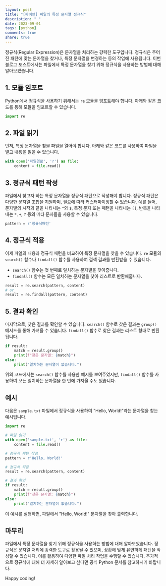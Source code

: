 ```yaml
---
layout: post
title: "[파이썬] 파일의 특정 문자열 정규식"
description: " "
date: 2023-09-01
tags: [python]
comments: true
share: true
---
```


정규식(Regular Expression)은 문자열을 처리하는 강력한 도구입니다. 정규식은 주어진 패턴에 맞는 문자열을 찾거나, 특정 문자열을 변경하는 등의 작업에 사용됩니다. 이번 블로그 포스트에서는 파일에서 특정 문자열을 찾기 위해 정규식을 사용하는 방법에 대해 알아보겠습니다.

## 1. 모듈 임포트

Python에서 정규식을 사용하기 위해서는 `re` 모듈을 임포트해야 합니다. 아래와 같은 코드를 통해 모듈을 임포트할 수 있습니다.

```python
import re
```

## 2. 파일 읽기

먼저, 특정 문자열을 찾을 파일을 열어야 합니다. 아래와 같은 코드를 사용하여 파일을 열고 내용을 읽을 수 있습니다.

```python
with open('파일경로', 'r') as file:
    content = file.read()
```

## 3. 정규식 패턴 작성

파일에서 찾고자 하는 특정 문자열을 정규식 패턴으로 작성해야 합니다. 정규식 패턴은 다양한 문자열 조합을 지원하며, 필요에 따라 커스터마이징할 수 있습니다. 예를 들어, 문자열의 시작과 끝을 나타내는 `^`와 `$`, 특정 문자 또는 패턴을 나타내는 `[]`, 반복을 나타내는 `*`, `+`, `?` 등의 메타 문자들을 사용할 수 있습니다.

```python
pattern = r'정규식패턴'
```

## 4. 정규식 적용

이제 파일의 내용과 정규식 패턴을 비교하여 특정 문자열을 찾을 수 있습니다. `re` 모듈의 `search()` 함수나 `findall()` 함수를 사용하여 검색 결과를 반환받을 수 있습니다.

- `search()` 함수는 첫 번째로 일치하는 문자열을 찾아줍니다.
- `findall()` 함수는 모든 일치하는 문자열을 찾아 리스트로 반환해줍니다.

```python
result = re.search(pattern, content)
# or
result = re.findall(pattern, content)
```

## 5. 결과 확인

마지막으로, 찾은 결과를 확인할 수 있습니다. `search()` 함수로 찾은 결과는 `group()` 메서드를 통해 가져올 수 있습니다. `findall()` 함수로 찾은 결과는 리스트 형태로 반환됩니다.

```python
if result:
    match = result.group()
    print(f"찾은 문자열: {match}")
else:
    print("일치하는 문자열이 없습니다.")
```

위의 코드에서는 `search()` 함수를 사용한 예시를 보여주었지만, `findall()` 함수를 사용하여 모든 일치하는 문자열을 한 번에 가져올 수도 있습니다.

## 예시

다음은 `sample.txt` 파일에서 정규식을 사용하여 "Hello, World!"라는 문자열을 찾는 예시입니다.

```python
import re

# 파일 읽기
with open('sample.txt', 'r') as file:
    content = file.read()

# 정규식 패턴 작성
pattern = r'Hello, World!'

# 정규식 적용
result = re.search(pattern, content)

# 결과 확인
if result:
    match = result.group()
    print(f"찾은 문자열: {match}")
else:
    print("일치하는 문자열이 없습니다.")
```

이 예시를 실행하면, 파일에서 "Hello, World!" 문자열을 찾아 출력합니다.

## 마무리

파일에서 특정 문자열을 찾기 위해 정규식을 사용하는 방법에 대해 알아보았습니다. 정규식은 문자열 처리에 강력한 도구로 활용될 수 있으며, 상황에 맞게 유연하게 패턴을 작성할 수 있습니다. 이를 활용하여 다양한 파일 처리 작업을 수행할 수 있습니다. 추가적으로 정규식에 대해 더 자세히 알아보고 싶다면 공식 Python 문서를 참고하시기 바랍니다.

Happy coding!